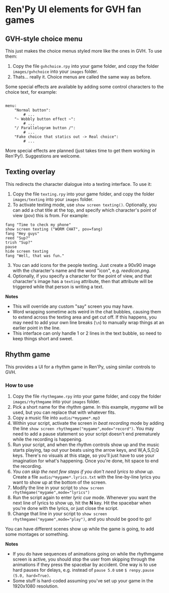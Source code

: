 # Ren'Py UI elements for GVH fan games

## GVH-style choice menu

This just makes the choice menus styled more like the ones in GVH.  To use them:
1. Copy the file `gvhchoice.rpy` into your game folder, and copy the folder `images/gvhchoice` into your `images` folder.
2. Thats... really it.  Choice menus are called the same way as before.

Some special effects are available by adding some control characters to the choice text, for example:
```renpy

menu:
    "Normal button":
        # ...
    "~ Wobbly button effect ~":
        # ...
    "/ Parallelogram button /":
        # ...
    "Fake choice that statics out -> Real choice":
        # ...
```

More special effects are planned (just takes time to get them working in Ren'Py!).  Suggestions are welcome.

## Texting overlay

This redirects the character dialogue into a texting interface.  To use it:
1. Copy the file `texting.rpy` into your game folder, and copy the folder `images/texting` into your `images` folder.
2. To activate texting mode, use `show screen texting()`.  Optionally, you can add a chat title at the top, and specify which character's point of view (pov) this is from.  For example:
```renpy
fang "Time to check my phone"
show screen texting ("WORM CHAT", pov=fang)
fang "Hey guys"
reed "Sup?"
trish "Sup?"
pause
hide screen texting
fang "Well, that was fun."
```
3. You can add icons for the people texting.  Just create a 90x90 image with the character's name and the word "icon", e.g. *reedicon.png*.
4. Optionally, if you specify a character for the point of view, and that character's image has a `texting` attribute, then that attribute will be triggered while that person is writing a text.

**Notes**
- This will override any custom "say" screen you may have.
- Word wrapping sometime acts weird in the chat bubbles, causing them to extend across the texting area and get cut off.  If this happens, you may need to add your own line breaks (`\n`) to manually wrap things at an earlier point in the line.
- This interface can only handle 1 or 2 lines in the text bubble, so need to keep things short and sweet.

## Rhythm game

This provides a UI for a rhythm game in Ren'Py, using similar controls to GVH.

### How to use

1. Copy the file `rhythmgame.rpy` into your game folder, and copy the folder `images/rhythmgame` into your `images` folder.
2. Pick a short name for the rhythm game.  In this example, *mygame* will be used, but you can replace that with whatever fits.
3. Copy a music file into `audio/*mygame*.mp3`
4. Within your script, activate the screen in *beat recording* mode by adding the line `show screen rhythmgame("mygame",mode="record")`.  You may need to add a pause statement so your script doesn't end prematurely while the recording is happening.
5. Run your script, and when the rhythm controls show up and the music starts playing, tap out your beats using the arrow keys, and W,A,S,D,Q keys.  There's no visuals at this stage, so you'll just have to use your imagination for what's happening.  Once you're done, hit space to end the recording.
6. *You can skip the next few steps if you don't need lyrics to show up.*  Create a file `audio/*mygame*.lyrics.txt` with the line-by-line lyrics you want to show up at the bottom of the screen.
7. Modify the line in your script to `show screen rhythmgame("mygame",mode="lyrics")`
8.  Run the script again to enter *lyric cue* mode.  Whenever you want the next line of lyrics to show up, hit the **N** key.  Hit the spacebar when you're done with the lyrics, or just close the script.
9.  Change that line in your script to `show screen rhythmgame("mygame",mode="play")`, and you should be good to go!

You can have different scenes show up while the game is going, to add some
montages or something.

**Notes**

- If you do have sequences of animations going on while the rhythmgame screen is active, you should stop the user from skipping through the animations if they press the spacebar by accident.  One way is to use hard pauses for delays, e.g. instead of `pause 5.0` use `$ renpy.pause (5.0, hard=True)`.
- Some stuff is hard-coded assuming you've set up your game in the 1920x1080 resolution.
